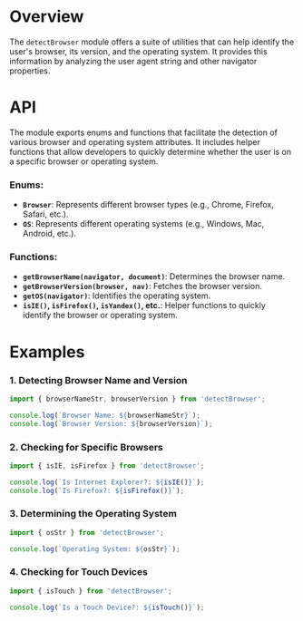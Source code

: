 # Overview

The `detectBrowser` module offers a suite of utilities that can help identify the user's browser, its version, and the operating system. It provides this information by analyzing the user agent string and other navigator properties.

# API

The module exports enums and functions that facilitate the detection of various browser and operating system attributes. It includes helper functions that allow developers to quickly determine whether the user is on a specific browser or operating system.

### Enums:

- **`Browser`**: Represents different browser types (e.g., Chrome, Firefox, Safari, etc.).
- **`OS`**: Represents different operating systems (e.g., Windows, Mac, Android, etc.).

### Functions:

- **`getBrowserName(navigator, document)`**: Determines the browser name.
- **`getBrowserVersion(browser, nav)`**: Fetches the browser version.
- **`getOS(navigator)`**: Identifies the operating system.
- **`isIE()`, `isFirefox()`, `isYandex()`, etc.**: Helper functions to quickly identify the browser or operating system.

# Examples

### 1. Detecting Browser Name and Version

```typescript
import { browserNameStr, browserVersion } from 'detectBrowser';

console.log(`Browser Name: ${browserNameStr}`);
console.log(`Browser Version: ${browserVersion}`);
```

### 2. Checking for Specific Browsers

```typescript
import { isIE, isFirefox } from 'detectBrowser';

console.log(`Is Internet Explorer?: ${isIE()}`);
console.log(`Is Firefox?: ${isFirefox()}`);
```

### 3. Determining the Operating System

```typescript
import { osStr } from 'detectBrowser';

console.log(`Operating System: ${osStr}`);
```

### 4. Checking for Touch Devices

```typescript
import { isTouch } from 'detectBrowser';

console.log(`Is a Touch Device?: ${isTouch()}`);
```
